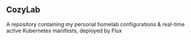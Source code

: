 ## CozyLab
A repository containing my personal homelab configurations & real-time active Kubernetes manifests, deployed by Flux